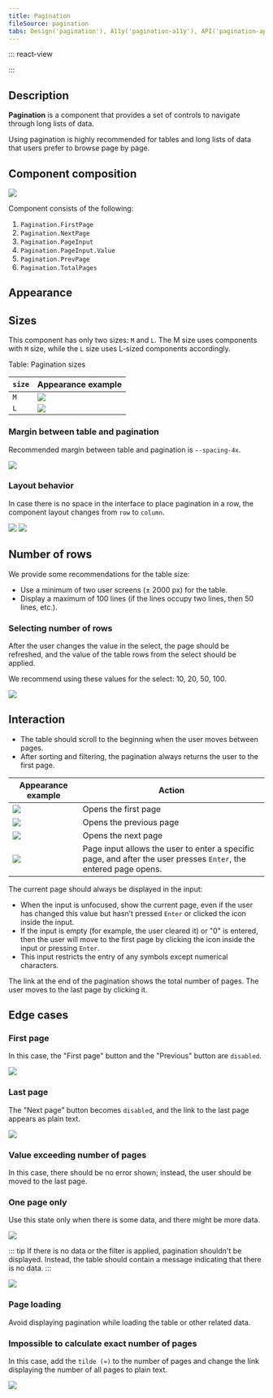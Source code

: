 ```yaml
---
title: Pagination
fileSource: pagination
tabs: Design('pagination'), A11y('pagination-a11y'), API('pagination-api'), Example('pagination-code'), Changelog('pagination-changelog')
---
```


::: react-view

<script lang="tsx">
import React from 'react';

import Pagination from '@semcore/ui/pagination';
import PlaygroundGeneration from '@components/PlaygroundGeneration';

const App = PlaygroundGeneration(
  (createGroupWidgets) => {
    const { onChange, text } = createGroupWidgets('Pagination');

    const currentPage = text({
      key: 'currentPage',
      defaultValue: 1,
      label: 'CurrentPage',
    });

    const totalPages = text({
      key: 'totalPages',
      defaultValue: 122360,
      label: 'TotalPages',
    });

    return (
      <Pagination
        currentPage={currentPage}
        onCurrentPageChange={(value) => onChange('currentPage', value)}
        totalPages={Number(totalPages)}
      />
    );
  },
  {
    filterProps: ['onChange'],
  },
);
</script>

:::

## Description

**Pagination** is a component that provides a set of controls to navigate through long lists of data.

Using pagination is highly recommended for tables and long lists of data that users prefer to browse page by page.

## Component composition

![](static/pagination-composition.png)

Component consists of the following:

1. `Pagination.FirstPage`
2. `Pagination.NextPage`
3. `Pagination.PageInput`
4. `Pagination.PageInput.Value`
5. `Pagination.PrevPage`
6. `Pagination.TotalPages`

## Appearance

## Sizes

This component has only two sizes: `M` and `L`. The M size uses components with `M` size, while the `L` size uses L-sized components accordingly.

Table: Pagination sizes

| `size` | Appearance example     |
| ------ | ---------------------- |
| `M`    | ![](static/m-size.png) |
| `L`    | ![](static/l-size.png) |

### Margin between table and pagination

Recommended margin between table and pagination is `--spacing-4x`.

![](static/margin-top.png)

### Layout behavior

In case there is no space in the interface to place pagination in a row, the component layout changes from `row` to `column`.

![](static/pagination-layout-m.png)
![](static/pagination-layout-l.png)

## Number of rows

We provide some recommendations for the table size:

- Use a minimum of two user screens (± 2000 px) for the table.
- Display a maximum of 100 lines (if the lines occupy two lines, then 50 lines, etc.).

### Selecting number of rows

After the user changes the value in the select, the page should be refreshed, and the value of the table rows from the select should be applied.

We recommend using these values for the select: 10, 20, 50, 100.

![](static/page-select.png)

## Interaction

- The table should scroll to the beginning when the user moves between pages.
- After sorting and filtering, the pagination always returns the user to the first page.

| Appearance example                 | Action                                                                                                           |
| ---------------------------------- | ---------------------------------------------------------------------------------------------------------------- |
| ![](static/secondary-button.png)   | Opens the first page                                                                                             |
| ![](static/secondary-button-2.png) | Opens the previous page                                                                                          |
| ![](static/primary-button.png)     | Opens the next page                                                                                              |
| ![](static/steps.png)              | Page input allows the user to enter a specific page, and after the user presses `Enter`, the entered page opens. |

The current page should always be displayed in the input:

- When the input is unfocused, show the current page, even if the user has changed this value but hasn’t pressed `Enter` or clicked the icon inside the input.
- If the input is empty (for example, the user cleared it) or "0" is entered, then the user will move to the first page by clicking the icon inside the input or pressing `Enter`.
- This input restricts the entry of any symbols except numerical characters.

The link at the end of the pagination shows the total number of pages. The user moves to the last page by clicking it.

## Edge cases

### First page

In this case, the "First page" button and the "Previous" button are `disabled`.

![](static/first-page.png)

### Last page

The "Next page" button becomes `disabled`, and the link to the last page appears as plain text.

![](static/last-page.png)

### Value exceeding number of pages

In this case, there should be no error shown; instead, the user should be moved to the last page.

### One page only

Use this state only when there is some data, and there might be more data.

![](static/one-page.png)

::: tip
If there is no data or the filter is applied, pagination shouldn't be displayed. Instead, the table should contain a message indicating that there is no data.
:::

![](static/empty-yes-no.png)

### Page loading

Avoid displaying pagination while loading the table or other related data.

### Impossible to calculate exact number of pages

In this case, add the `tilde (≈)` to the number of pages and change the link displaying the number of all pages to plain text.

![](static/undefined-number.png)
